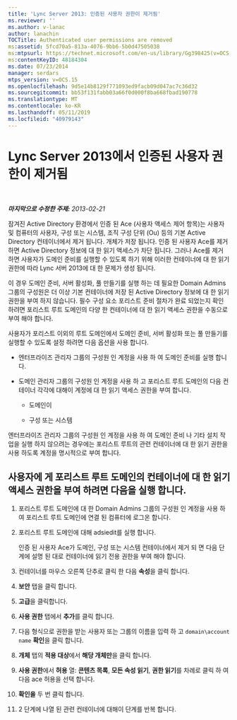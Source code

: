 ```yaml
---
title: 'Lync Server 2013: 인증된 사용자 권한이 제거됨'
ms.reviewer: ''
ms.author: v-lanac
author: lanachin
TOCTitle: Authenticated user permissions are removed
ms:assetid: 5fcd70a5-813a-4076-9bb6-5b0d47505038
ms:mtpsurl: https://technet.microsoft.com/en-us/library/Gg398425(v=OCS.15)
ms:contentKeyID: 48184304
ms.date: 07/23/2014
manager: serdars
mtps_version: v=OCS.15
ms.openlocfilehash: 9d5e14b8129f771093ed9facb09d047ac7c36d32
ms.sourcegitcommit: bb53f131fabb03a66f0d000f8ba668fbad190778
ms.translationtype: MT
ms.contentlocale: ko-KR
ms.lasthandoff: 05/11/2019
ms.locfileid: "40979143"
---
```

<div data-xmlns="http://www.w3.org/1999/xhtml">

<div class="topic" data-xmlns="http://www.w3.org/1999/xhtml" data-msxsl="urn:schemas-microsoft-com:xslt" data-cs="http://msdn.microsoft.com/en-us/">

<div data-asp="http://msdn2.microsoft.com/asp">

# <a name="authenticated-user-permissions-are-removed-in-lync-server-2013"></a>Lync Server 2013에서 인증된 사용자 권한이 제거됨

</div>

<div id="mainSection">

<div id="mainBody">

<span> </span>

_**마지막으로 수정한 주제:** 2013-02-21_

잠겨진 Active Directory 환경에서 인증 된 Ace (사용자 액세스 제어 항목)는 사용자 및 컴퓨터의 사용자, 구성 또는 시스템, 조직 구성 단위 (Ou) 등의 기본 Active Directory 컨테이너에서 제거 됩니다. 개체가 저장 됩니다. 인증 된 사용자 Ace를 제거 하면 Active Directory 정보에 대 한 읽기 액세스가 차단 됩니다. 그러나 Ace를 제거 하면 사용자가 도메인 준비를 실행할 수 있도록 하기 위해 이러한 컨테이너에 대 한 읽기 권한에 따라 Lync 서버 2013에 대 한 문제가 생성 됩니다.

이 경우 도메인 준비, 서버 활성화, 풀 만들기를 실행 하는 데 필요한 Domain Admins 그룹의 구성원은 더 이상 기본 컨테이너에 저장 된 Active Directory 정보에 대 한 읽기 권한을 부여 하지 않습니다. 필수 구성 요소 포리스트 준비 절차가 완료 되었는지 확인 하려면 포리스트 루트 도메인의 다양 한 컨테이너에 대 한 읽기 액세스 권한을 수동으로 부여 해야 합니다.

사용자가 포리스트 이외의 루트 도메인에서 도메인 준비, 서버 활성화 또는 풀 만들기를 실행할 수 있도록 설정 하려면 다음 옵션을 사용 합니다.

  - 엔터프라이즈 관리자 그룹의 구성원 인 계정을 사용 하 여 도메인 준비를 실행 합니다.

  - 도메인 관리자 그룹의 구성원 인 계정을 사용 하 고 포리스트 루트 도메인의 다음 컨테이너 각각에 대해이 계정에 대 한 읽기 액세스 권한을 부여 합니다.
    
      - 도메인이
    
      - 구성 또는 시스템

엔터프라이즈 관리자 그룹의 구성원 인 계정을 사용 하 여 도메인 준비 나 기타 설치 작업을 실행 하지 않으려는 경우에는 포리스트 루트의 관련 컨테이너에 대 한 읽기 권한을 사용 하도록 계정을 명시적으로 부여 합니다.

<div>

## <a name="to-give-users-read-access-permissions-on-containers-in-the-forest-root-domain"></a>사용자에 게 포리스트 루트 도메인의 컨테이너에 대 한 읽기 액세스 권한을 부여 하려면 다음을 실행 합니다.

1.  포리스트 루트 도메인에 대 한 Domain Admins 그룹의 구성원 인 계정을 사용 하 여 포리스트 루트 도메인에 연결 된 컴퓨터에 로그온 합니다.

2.  포리스트 루트 도메인에 대해 adsiedit를 실행 합니다.
    
    인증 된 사용자 Ace가 도메인, 구성 또는 시스템 컨테이너에서 제거 되 면 다음 단계에 설명 된 대로 컨테이너에 읽기 전용 권한을 부여 해야 합니다.

3.  컨테이너를 마우스 오른쪽 단추로 클릭 한 다음 **속성**을 클릭 합니다.

4.  **보안** 탭을 클릭 합니다.

5.  **고급**을 클릭합니다.

6.  **사용 권한** 탭에서 **추가**를 클릭 합니다.

7.  다음 형식으로 권한을 받는 사용자 또는 그룹의 이름을 입력 하 고 `domain\account name` **확인**을 클릭 합니다.

8.  **개체** 탭의 **적용 대상**에서 **해당 개체만**을 클릭 합니다.

9.  **사용 권한**에서 **허용** 열: **콘텐츠 목록**, **모든 속성 읽기**, **권한 읽기**를 차례로 클릭 하 여 다음 ace 허용을 선택 합니다.

10. **확인을** 두 번 클릭 합니다.

11. 2 단계에 나열 된 관련 컨테이너에 대해이 단계를 반복 합니다.

</div>

</div>

<span> </span>

</div>

</div>

</div>

